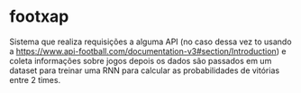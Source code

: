 # footxap

Sistema que realiza requisições a alguma API (no caso dessa vez to usando a https://www.api-football.com/documentation-v3#section/Introduction) e coleta informações sobre jogos depois os dados são passados em um dataset para treinar uma RNN para calcular as probabilidades de vitórias entre 2 times.
